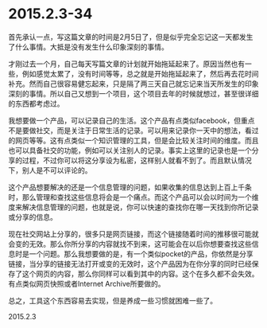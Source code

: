 2015.2.3-34
=============

首先承认一点，写这篇文章的时间是2月5日了，但是似乎完全忘记这一天都发生了什么事情。大抵是没有发生什么印象深刻的事情。

才刚过去一个月，自己每天写篇文章的计划就开始拖延起来了。原因当然也有一些，例如感觉太累了，没有时间等等，总之就是开始拖延起来了，然后再去花时间补充。然而自己很容易健忘起来，只是隔了两三天自己就忘记来当天所发生的印象深刻的事情。所以自己又想到一个项目，这个项目去年的时候就想过，甚至很详细的东西都考虑过。

我想要做一个产品，可以记录自己的生活。这个产品有点类似facebook，但重点不是要做社交，而是关注于日常生活的记录。可以用来记录你一天中的想法，看过的网页等等。这有点类似一个知识管理的工具，但是会比较关注时间的维度。而且也可以具备社交的功能，例如可以关注别人的记录。事实上这里的记录也是一个分享的过程，不过你可以将这分享设为私密，这样别人就看不到了。而且默认情况下，别人是不可以评论的。

这个产品想要解决的还是一个信息管理的问题，如果收集的信息达到上百上千条时，那么管理和查找这些信息将会是一个痛点。而这个产品可以会以时间为一个维度来解决信息管理的问题，也就是说，你可以快速的查找你在哪一天找到你所记录或分享的信息。

现在社交网站上分享的，很多只是网页链接，而这个链接随着时间的推移很可能就会变的无效。那么你所分享的内容就找不到来，这可能会在以后你想要查找这些信息时是一个问题。那么我想要做的是，有一个类似pocket的产品，你依然是分享链接，当分享的链接无法打开或变的无效时，这个产品因为在你分享的同时已经保存了这个网页的内容，那么你同样可以看到其中的内容。这个在多久都不会失效。有点类似网页快照或者Internet Archive所要做的。

总之，工具这个东西容易去实现，但是养成一些习惯就困难一些了。

2015.2.3